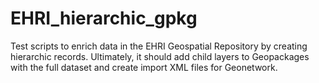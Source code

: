 # EHRI_hierarchic_gpkg

Test scripts to enrich data in the EHRI Geospatial Repository by creating hierarchic records. Ultimately, it should add child layers to Geopackages with the full dataset and create import XML files for Geonetwork.
